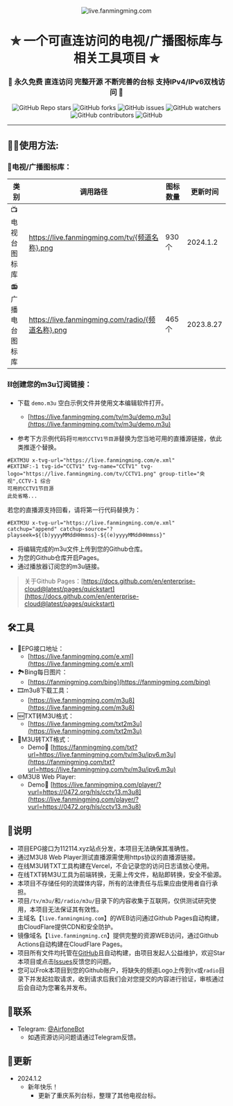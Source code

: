 <p align="center"><img alt="live.fanmingming.com" src="https://live.fanmingming.com/logo.png"></p>
<h1 align="center"> ✯ 一个可直连访问的电视/广播图标库与相关工具项目 ✯ </h1>
<h3 align="center">🔕 永久免费 直连访问 完整开源 不断完善的台标 支持IPv4/IPv6双栈访问 🔕</h3>

<p align="center">
<img alt="GitHub Repo stars" src="https://img.shields.io/github/stars/fanmingming/live">
<img alt="GitHub forks" src="https://img.shields.io/github/forks/fanmingming/live">
<img alt="GitHub issues" src="https://img.shields.io/github/issues/fanmingming/live">
<img alt="GitHub watchers" src="https://img.shields.io/github/watchers/fanmingming/live">
<img alt="GitHub contributors" src="https://img.shields.io/github/contributors/fanmingming/live">
<img alt="GitHub" src="https://img.shields.io/github/license/fanmingming/live">
</p>

---

## 🤹‍♂️使用方法:

### 🌇电视/广播图标库：
<table>
  <thead>
    <tr>
      <th>类 别</th>
      <th>调用路径</th>
      <th>图标数量</th>
      <th>更新时间</th>
    </tr>
  </thead>
  <tbody>
    <tr>
      <td>📺电视台图标库</td>
      <td><a href="https://github.com/fanmingming/live/tree/main/tv">https://live.fanmingming.com/tv/{频道名称}.png</a></td>
      <td>930个</td>
      <td>2024.1.2</td>
    </tr>
    <tr>
      <td>📻广播电台图标库</td>
      <td><a href="https://github.com/fanmingming/live/tree/main/radio">https://live.fanmingming.com/radio/{频道名称}.png</a></td>
      <td>465个</td>
      <td>2023.8.27</td>
    </tr>
  </tbody>
</table>

### ⛓️创建您的m3u订阅链接：
 - 下载 `demo.m3u` 空白示例文件并使用文本编辑软件打开。
   - [https://live.fanmingming.com/tv/m3u/demo.m3u](https://live.fanmingming.com/tv/m3u/demo.m3u)

 - 参考下方示例代码将`可用的CCTV1节目源`替换为您当地可用的直播源链接，依此类推逐个替换。
```
#EXTM3U x-tvg-url="https://live.fanmingming.com/e.xml"
#EXTINF:-1 tvg-id="CCTV1" tvg-name="CCTV1" tvg-logo="https://live.fanmingming.com/tv/CCTV1.png" group-title="央视",CCTV-1 综合
可用的CCTV1节目源
此处省略...
```
若您的直播源支持回看，请将第一行代码替换为：
```
#EXTM3U x-tvg-url="https://live.fanmingming.com/e.xml" catchup="append" catchup-source="?playseek=${(b)yyyyMMddHHmmss}-${(e)yyyyMMddHHmmss}"
```
 - 将编辑完成的m3u文件上传到您的Github仓库。
 - 为您的Github仓库开启Pages。
 - 通过播放器订阅您的m3u链接。

> 关于Github Pages：[https://docs.github.com/en/enterprise-cloud@latest/pages/quickstart](https://docs.github.com/en/enterprise-cloud@latest/pages/quickstart)

## 🛠️工具
- 📆EPG接口地址：
  -  [https://live.fanmingming.com/e.xml](https://live.fanmingming.com/e.xml)
- 🏞️Bing每日图片：
  -  [https://fanmingming.com/bing](https://fanmingming.com/bing)
- 🎞️m3u8下载工具：
  -  [https://live.fanmingming.com/m3u8](https://live.fanmingming.com/m3u8)
- 🆕TXT转M3U格式：
  - [https://live.fanmingming.com/txt2m3u](https://live.fanmingming.com/txt2m3u)
- 📄M3U转TXT格式：
  - Demo🔗 [https://fanmingming.com/txt?url=https://live.fanmingming.com/tv/m3u/ipv6.m3u](https://fanmingming.com/txt?url=https://live.fanmingming.com/tv/m3u/ipv6.m3u)
- 🌐M3U8 Web Player:
  - Demo🔗 [https://live.fanmingming.com/player/?vurl=https://0472.org/hls/cctv13.m3u8](https://live.fanmingming.com/player/?vurl=https://0472.org/hls/cctv13.m3u8)

## 📖说明
- 项目EPG接口为112114.xyz站点分发，本项目无法确保其准确性。
- 通过M3U8 Web Player测试直播源需使用https协议的直播源链接。
- 在线M3U转TXT工具构建在Vercel，不会记录您的访问日志请放心使用。
- 在线TXT转M3U工具为前端转换，无需上传文件，粘贴即转换，安全不偷源。
- 本项目不存储任何的流媒体内容，所有的法律责任与后果应由使用者自行承担。
- 项目`/tv/m3u/`和`/radio/m3u/`目录下的内容收集于互联网，仅供测试研究使用，本项目无法保证其有效性。
- 主域名【`live.fanmingming.com`】的WEB访问通过Github Pages自动构建，由CloudFlare提供CDN和安全防护。
- 镜像域名【`live.fanmingming.cn`】提供完整的资源WEB访问，通过Github Actions自动构建在CloudFlare Pages。
- 项目所有文件均托管在[GitHub](https://github.com/fanmingming/live)且自动构建，由项目发起人公益维护，欢迎Star本项目或点击[Issues](https://github.com/fanmingming/live/issues/new/choose)反馈您的问题。
- 您可以Frok本项目到您的Github账户，将缺失的频道Logo上传到`tv`或`radio`目录下并发起拉取请求，收到请求后我们会对您提交的内容进行验证，审核通过后会自动为您署名并发布。

## 📱联系
- Telegram: [@AirfoneBot](https://t.me/AirfoneBot)
  - 如遇资源访问问题请通过Telegram反馈。

## 📔更新
- 2024.1.2
  - 新年快乐！
    - 更新了重庆系列台标，整理了其他电视台标。
